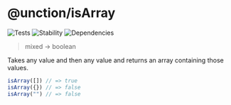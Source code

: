 # @unction/isArray


![Tests][BADGE_TRAVIS]
![Stability][BADGE_STABILITY]
![Dependencies][BADGE_DEPENDENCY]

> mixed -> boolean

Takes any value and then any value and returns an array containing those values.

``` javascript
isArray([]) // => true
isArray({}) // => false
isArray("") // => false
```

[BADGE_TRAVIS]: https://img.shields.io/travis/krainboltgreene/unction.js.svg?maxAge=2592000&style=flat-square

[BADGE_STABILITY]: https://img.shields.io/badge/stability-strong-green.svg?maxAge=2592000&style=flat-square
[BADGE_DEPENDENCY]: https://img.shields.io/david/krainboltgreene/unction.js.svg?maxAge=2592000&style=flat-square
